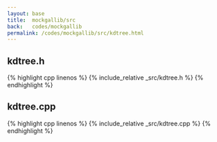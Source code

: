 ```yaml
---
layout: base
title:  mockgallib/src
back:   codes/mockgallib
permalink: /codes/mockgallib/src/kdtree.html
---
```


## kdtree.h
{% highlight cpp linenos %}
{% include_relative _src/kdtree.h %}
{% endhighlight %}

## kdtree.cpp
{% highlight cpp linenos %}
{% include_relative _src/kdtree.cpp %}
{% endhighlight %}
